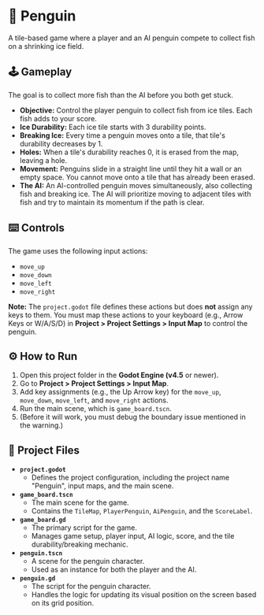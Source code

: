 # 🐧 Penguin

A tile-based game where a player and an AI penguin compete to collect fish on a shrinking ice field.

## 🕹️ Gameplay

The goal is to collect more fish than the AI before you both get stuck.

* **Objective:** Control the player penguin to collect fish from ice tiles. Each fish adds to your score.
* **Ice Durability:** Each ice tile starts with 3 durability points.
* **Breaking Ice:** Every time a penguin moves onto a tile, that tile's durability decreases by 1.
* **Holes:** When a tile's durability reaches 0, it is erased from the map, leaving a hole.
* **Movement:** Penguins slide in a straight line until they hit a wall or an empty space. You cannot move onto a tile that has already been erased.
* **The AI:** An AI-controlled penguin moves simultaneously, also collecting fish and breaking ice. The AI will prioritize moving to adjacent tiles with fish and try to maintain its momentum if the path is clear.

## ⌨️ Controls

The game uses the following input actions:

* `move_up`
* `move_down`
* `move_left`
* `move_right`

**Note:** The `project.godot` file defines these actions but does **not** assign any keys to them. You must map these actions to your keyboard (e.g., Arrow Keys or W/A/S/D) in **Project > Project Settings > Input Map** to control the penguin.

## ⚙️ How to Run

1.  Open this project folder in the **Godot Engine (v4.5** or newer).
2.  Go to **Project > Project Settings > Input Map**.
3.  Add key assignments (e.g., the Up Arrow key) for the `move_up`, `move_down`, `move_left`, and `move_right` actions.
4.  Run the main scene, which is `game_board.tscn`.
5.  (Before it will work, you must debug the boundary issue mentioned in the warning.)

## 📁 Project Files

* **`project.godot`**
    * Defines the project configuration, including the project name "Penguin", input maps, and the main scene.
* **`game_board.tscn`**
    * The main scene for the game.
    * Contains the `TileMap`, `PlayerPenguin`, `AiPenguin`, and the `ScoreLabel`.
* **`game_board.gd`**
    * The primary script for the game.
    * Manages game setup, player input, AI logic, score, and the tile durability/breaking mechanic.
* **`penguin.tscn`**
    * A scene for the penguin character.
    * Used as an instance for both the player and the AI.
* **`penguin.gd`**
    * The script for the penguin character.
    * Handles the logic for updating its visual position on the screen based on its grid position.
